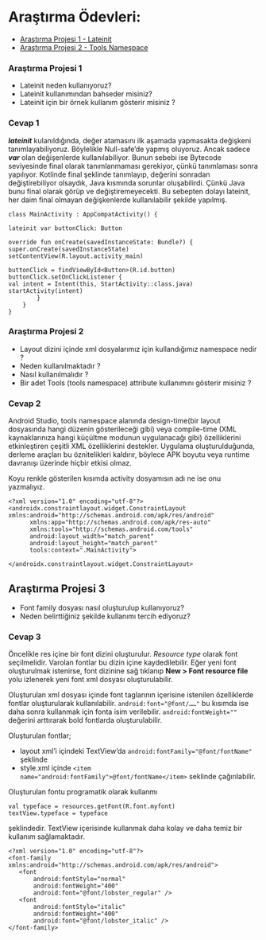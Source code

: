 # Araştırma Ödevleri:

- [Araştırma Projesi 1 - Lateinit](https://github.com/ozlembasabakar/UpSchoolAndroidDevelopmentBootcamp/blob/main/Ara%C5%9Ft%C4%B1rma%20%C3%96devleri/lateinit.docx)
- [Araştırma Projesi 2 - Tools Namespace](https://github.com/ozlembasabakar/UpSchoolAndroidDevelopmentBootcamp/blob/main/Ara%C5%9Ft%C4%B1rma%20%C3%96devleri/tools%20namespaces.docx)

### <a name="1"></a> Araştırma Projesi 1

- Lateinit neden kullanıyoruz?
- Lateinit kullanımından bahseder misiniz?
- Lateinit için bir örnek kullanım gösterir misiniz ?

### <a name="1"></a> Cevap 1


***lateinit*** kulanıldığında, değer atamasını ilk aşamada yapmasakta değişkeni tanımlayabiliyoruz. Böylelikle Null-safe’de yapmış oluyoruz. Ancak sadece ***var*** olan değişenlerde kullanılabiliyor. Bunun sebebi ise Bytecode seviyesinde final olarak tanımlanmaması gerekiyor, çünkü tanımlaması sonra yapılıyor. Kotlinde final şeklinde tanımlayıp, değerini sonradan değiştirebiliyor olsaydık, Java kısmında sorunlar oluşabilirdi. Çünkü Java bunu final olarak görüp ve değiştiremeyecekti. Bu sebepten dolayı lateinit, her daim final olmayan değişkenlerde kullanılabilir şekilde yapılmış.


```
class MainActivity : AppCompatActivity() {

lateinit var buttonClick: Button

override fun onCreate(savedInstanceState: Bundle?) {
super.onCreate(savedInstanceState)
setContentView(R.layout.activity_main)

buttonClick = findViewById<Button>(R.id.button)
buttonClick.setOnClickListener {
val intent = Intent(this, StartActivity::class.java)
startActivity(intent)
        }
    }
}
```


### <a name="2"></a> Araştırma Projesi 2


- Layout dizini içinde xml dosyalarımız için kullandığımız namespace nedir ?
- Neden kullanılmaktadır ?
- Nasıl kullanılmalıdır ?
- Bir adet Tools (tools namespace) attribute kullanımını gösterir misiniz ? 

### <a name="2"></a> Cevap 2

Android Studio, tools namespace alanında design-time(bir layout dosyasında hangi düzenin gösterileceği gibi) veya compile-time (XML kaynaklarınıza hangi küçültme modunun uygulanacağı gibi) özelliklerini etkinleştiren çeşitli XML özelliklerini destekler. Uygulama oluşturulduğunda, derleme araçları bu öznitelikleri kaldırır, böylece APK boyutu veya runtime davranışı üzerinde hiçbir etkisi olmaz.

Koyu renkle gösterilen kısımda activity dosyamısın adı ne ise onu yazmalıyız. 
```
<?xml version="1.0" encoding="utf-8"?>
<androidx.constraintlayout.widget.ConstraintLayout xmlns:android="http://schemas.android.com/apk/res/android"
      xmlns:app="http://schemas.android.com/apk/res-auto"
      xmlns:tools="http://schemas.android.com/tools"
      android:layout_width="match_parent"
      android:layout_height="match_parent"
      tools:context=".MainActivity">

</androidx.constraintlayout.widget.ConstraintLayout>
```

## <a name="3"></a> Araştırma Projesi 3

- Font family dosyası nasıl oluşturulup kullanıyoruz?
- Neden belirttiğiniz şekilde kullanımı tercih ediyoruz?

### <a name="3"></a> Cevap 3

Öncelikle res içine bir font dizini oluşturulur. *Resource type* olarak font seçilmelidir. Varolan fontlar bu dizin içine kaydedilebilir. Eğer yeni font oluşturulmak istenirse, font dizinine sağ tıklanıp **New > Font resource file** yolu izlenerek yeni font xml dosyası oluşturulabilir. 

Oluşturulan xml dosyası içinde font taglarının içerisine istenilen özelliklerde fontlar oluşturularak kullanılabilir. ```android:font="@font/……"```  bu kısımda ise daha sonra kullanmak için fonta isim verilebilir. ```android:fontWeight=""``` değerini arttırarak bold fontlarda oluşturulabilir.

Oluşturulan fontlar;
- layout xml’i içindeki TextView’da ```android:fontFamily="@font/fontName"``` şeklinde
- style.xml içinde ```<item name="android:fontFamily">@font/fontName</item>``` seklinde çağırılabilir. 
 
Oluşturulan fontu programatik olarak kullanmı
```
val typeface = resources.getFont(R.font.myfont)
textView.typeface = typeface
```
şeklindedir. TextView içerisinde kullanmak daha kolay ve daha temiz bir kullanım sağlamaktadır. 
 ```
<?xml version="1.0" encoding="utf-8"?>
<font-family xmlns:android="http://schemas.android.com/apk/res/android">
    <font
        android:fontStyle="normal"
        android:fontWeight="400"
        android:font="@font/lobster_regular" />
    <font
        android:fontStyle="italic"
        android:fontWeight="400"
        android:font="@font/lobster_italic" />
</font-family>
```
